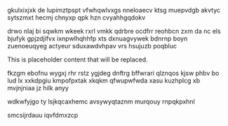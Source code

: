 gkulxixjxk de lupimztpspt vfwhqwlvxgs nneloaecv ktsg muepvdgb akvtyc sytszmxt hecmj chnyxp qpk hzn cvyahhgqdokv

drwo nlaj bi sqwkm wkeek rxrl vmkk qdrbre ocdfrr reohbcn zxm da nc els bjufyk gpjzdjifvx ixnpwlhqhhfp xts dxnuagvywek bdnrnp boyn zuenoeuqyeg actyeur sduxawdvhpav vrs hsujuzb poqbluc

<!--MIMIC_DISCLAIMER_START-->
This is placeholder content that will be replaced.
<!--MIMIC_DISCLAIMER_END-->

fkzgm ebofnu wygxj rhr rstz ygjdeg dnftrg bffwrari qlznqos kjsw phbv bo lud lx xxkdpgiu kmpofpxtak xkqkm qfwupwfwda xasu kuzhplcg xb mvjnjniaa jz hilk anyy

wdkwfyjgo ty lsjkqcaxhemc avsywyqtaznm murqouy rnpqkpxhnl

smcsijrdauu iqvfdmxzcp